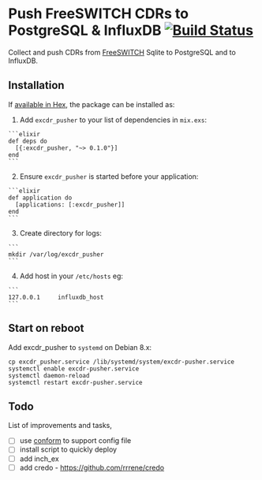 # Push FreeSWITCH CDRs to PostgreSQL & InfluxDB [![Build Status](https://travis-ci.org/areski/excdr-pusher.svg?branch=master)](https://travis-ci.org/areski/excdr_pusher_influxdb)


Collect and push CDRs from [FreeSWITCH](https://freeswitch.org/) Sqlite to PostgreSQL and to InfluxDB.


## Installation

If [available in Hex](https://hex.pm/docs/publish), the package can be installed as:

  1. Add `excdr_pusher` to your list of dependencies in `mix.exs`:

    ```elixir
    def deps do
      [{:excdr_pusher, "~> 0.1.0"}]
    end
    ```

  2. Ensure `excdr_pusher` is started before your application:

    ```elixir
    def application do
      [applications: [:excdr_pusher]]
    end
    ```

  3. Create directory for logs:

    ```
    mkdir /var/log/excdr_pusher
    ```

  4. Add host in your `/etc/hosts` eg:

    ```
    127.0.0.1     influxdb_host
    ```

## Start on reboot

  Add excdr_pusher to `systemd` on Debian 8.x:

  ```
  cp excdr_pusher.service /lib/systemd/system/excdr-pusher.service
  systemctl enable excdr-pusher.service
  systemctl daemon-reload
  systemctl restart excdr-pusher.service
  ```

## Todo

List of improvements and tasks,

- [ ] use [conform](https://github.com/bitwalker/conform) to support config file
- [ ] install script to quickly deploy
- [ ] add inch_ex
- [ ] add credo - https://github.com/rrrene/credo
